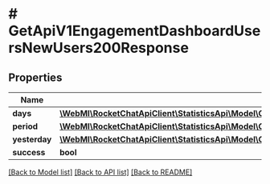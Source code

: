 # # GetApiV1EngagementDashboardUsersNewUsers200Response

## Properties

Name | Type | Description | Notes
------------ | ------------- | ------------- | -------------
**days** | [**\WebMI\RocketChatApiClient\StatisticsApi\Model\GetApiV1EngagementDashboardUsersNewUsers200ResponseDaysInner[]**](GetApiV1EngagementDashboardUsersNewUsers200ResponseDaysInner.md) |  | [optional]
**period** | [**\WebMI\RocketChatApiClient\StatisticsApi\Model\GetApiV1EngagementDashboardUsersNewUsers200ResponsePeriod**](GetApiV1EngagementDashboardUsersNewUsers200ResponsePeriod.md) |  | [optional]
**yesterday** | [**\WebMI\RocketChatApiClient\StatisticsApi\Model\GetApiV1EngagementDashboardUsersNewUsers200ResponsePeriod**](GetApiV1EngagementDashboardUsersNewUsers200ResponsePeriod.md) |  | [optional]
**success** | **bool** |  | [optional]

[[Back to Model list]](../../README.md#models) [[Back to API list]](../../README.md#endpoints) [[Back to README]](../../README.md)
